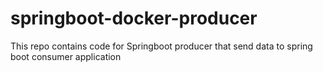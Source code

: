 # springboot-docker-producer
This repo contains code for Springboot producer that send data to spring boot consumer application
